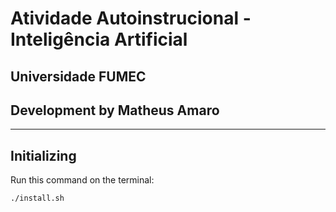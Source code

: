 # Atividade Autoinstrucional - Inteligência Artificial
## Universidade FUMEC
## Development by Matheus Amaro
---

## Initializing

Run this command on the terminal:

```
./install.sh
```